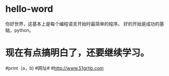 # hello-word
你好世界，这基本上是每个编程语言开始时最简单的程序。
好的开始是成功的基础，python。
# 现在有点搞明白了，还要继续学习。
#print（a，b)
#网址#
#http://www.51grhb.com
